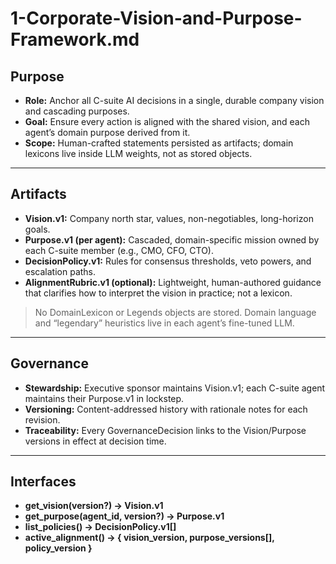 # 1-Corporate-Vision-and-Purpose-Framework.md

## Purpose
- **Role:** Anchor all C-suite AI decisions in a single, durable company vision and cascading purposes.
- **Goal:** Ensure every action is aligned with the shared vision, and each agent’s domain purpose derived from it.
- **Scope:** Human-crafted statements persisted as artifacts; domain lexicons live inside LLM weights, not as stored objects.

---

## Artifacts
- **Vision.v1:** Company north star, values, non-negotiables, long-horizon goals.
- **Purpose.v1 (per agent):** Cascaded, domain-specific mission owned by each C-suite member (e.g., CMO, CFO, CTO).
- **DecisionPolicy.v1:** Rules for consensus thresholds, veto powers, and escalation paths.
- **AlignmentRubric.v1 (optional):** Lightweight, human-authored guidance that clarifies how to interpret the vision in practice; not a lexicon.

> No DomainLexicon or Legends objects are stored. Domain language and “legendary” heuristics live in each agent’s fine-tuned LLM.

---

## Governance
- **Stewardship:** Executive sponsor maintains Vision.v1; each C-suite agent maintains their Purpose.v1 in lockstep.
- **Versioning:** Content-addressed history with rationale notes for each revision.
- **Traceability:** Every GovernanceDecision links to the Vision/Purpose versions in effect at decision time.

---

## Interfaces
- **get_vision(version?) → Vision.v1**
- **get_purpose(agent_id, version?) → Purpose.v1**
- **list_policies() → DecisionPolicy.v1[]**
- **active_alignment() → { vision_version, purpose_versions[], policy_version }**